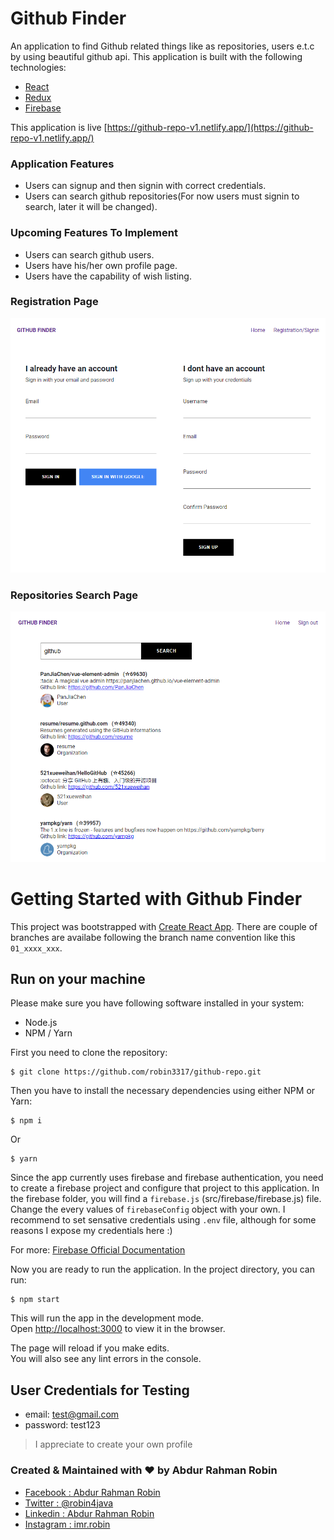 # Github Finder

An application to find Github related things like as repositories, users e.t.c by using beautiful github api. This application is built with the following technologies:

- [React](https://reactjs.org/)
- [Redux](https://redux.js.org/)
- [Firebase](https://firebase.google.com/)

This application is live [https://github-repo-v1.netlify.app/](https://github-repo-v1.netlify.app/)

### Application Features

- Users can signup and then signin with correct credentials.
- Users can search github repositories(For now users must signin to search, later it will be changed).

### Upcoming Features To Implement

- Users can search github users.
- Users have his/her own profile page.
- Users have the capability of wish listing.

### Registration Page

![Registration Page](./docs/registration-page.PNG)

### Repositories Search Page

![Repositories Search Page](./docs/repo-search-page.PNG)

# Getting Started with Github Finder

This project was bootstrapped with [Create React App](https://github.com/facebook/create-react-app). There are couple of branches are availabe following the branch name convention like this `01_xxxx_xxx`.

## Run on your machine

Please make sure you have following software installed in your system:

- Node.js
- NPM / Yarn

First you need to clone the repository:

```
$ git clone https://github.com/robin3317/github-repo.git
```

Then you have to install the necessary dependencies using either NPM or Yarn:

```
$ npm i
```

Or

```
$ yarn
```

Since the app currently uses firebase and firebase authentication, you need to create a firebase project and configure that project to this application. In the firebase folder, you will find a `firebase.js` (src/firebase/firebase.js) file. Change the every values of `firebaseConfig` object with your own. I recommend to set sensative credentials using `.env` file, although for some reasons I expose my credentials here :)

For more: [Firebase Official Documentation](https://firebase.google.com/docs/web/setup?authuser=0)

Now you are ready to run the application. In the project directory, you can run:

```
$ npm start
```

This will run the app in the development mode.\
Open [http://localhost:3000](http://localhost:3000) to view it in the browser.

The page will reload if you make edits.\
You will also see any lint errors in the console.

## User Credentials for Testing

- email: test@gmail.com
- password: test123

> I appreciate to create your own profile

### Created & Maintained with :heart: by Abdur Rahman Robin

- [Facebook : Abdur Rahman Robin](https://www.facebook.com/robin4java)
- [Twitter : @robin4java](https://twitter.com/robin4java)
- [Linkedin : Abdur Rahman Robin](https://www.linkedin.com/in/robin4java/)
- [Instagram : imr.robin](https://www.instagram.com/imr.robin/)
